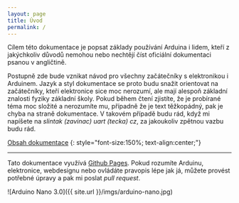 ```yaml
---
layout: page
title: Úvod
permalink: /
---
```


Cílem této dokumentace je popsat základy používání Arduina i lidem, kteří z jakýchkoliv důvodů nemohou nebo nechtějí číst oficiální dokumentaci psanou v angličtině.

Postupně zde bude vznikat návod pro všechny začátečníky s elektronikou i Arduinem. Jazyk a styl dokumentace se proto budu snažit orientovat na začátečníky, kteří elektronice sice moc nerozumí, ale mají alespoň základní znalosti fyziky základní školy. Pokud během čtení zjistíte, že je probírané téma moc složité a nerozumíte mu, případně že je text těžkopádný, pak je chyba na straně dokumentace. V takovém případě budu rád, když mi napíšete na *slintak (zavinac) uart (tecka) cz*, za jakoukoliv zpětnou vazbu budu rád.

[Obsah dokumentace]({{site.url}}/docs/obsah)
{: style="font-size:150%; text-align:center;"}

* * *

Tato dokumentace využívá [Github Pages](http://pages.github.com/). Pokud rozumíte Arduinu, elektronice, webdesignu nebo ovládáte pravopis lépe jak já, můžete provést potřebné úpravy a pak mi poslat *pull request*.

![Arduino Nano 3.0]({{ site.url }}/imgs/arduino-nano.jpg)
